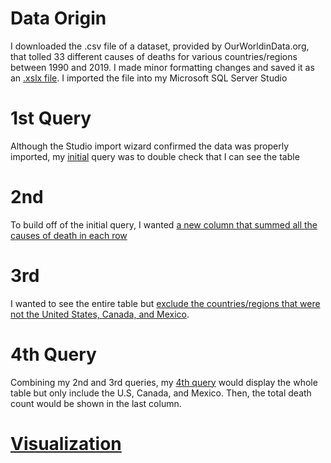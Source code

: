 # Data Origin
I downloaded the .csv file of a dataset, provided by OurWorldinData.org, that tolled 33 different causes of deaths for various countries/regions between 1990 and 2019. I made minor formatting changes and saved it as an [.xslx file](https://github.com/AnthonySanchez2000/CustomProject/blob/main/WorldCauseofDeaths1990%20(SQL%20Import).xlsx). I imported the file into my Microsoft SQL Server Studio

# 1st Query
Although the Studio import wizard confirmed the data was properly imported, my [initial](https://github.com/AnthonySanchez2000/CustomProject/blob/main/SQL%20Queries) query was to double check that I can see the table

# 2nd
To build off of the initial query, I wanted [a new column that summed all the causes of death in each row](https://github.com/AnthonySanchez2000/CustomProject/blob/main/SQL%20Queries)

# 3rd
I wanted to see the entire table but [exclude the countries/regions that were not the United States, Canada, and Mexico](https://github.com/AnthonySanchez2000/CustomProject/blob/main/SQL%20Queries).

# 4th Query
Combining my 2nd and 3rd queries, my [4th query](https://github.com/AnthonySanchez2000/CustomProject/blob/main/SQL%20Queries) would display the whole table but only include the U.S, Canada, and Mexico. Then, the total death count would be shown in the last column.

# [Visualization](https://public.tableau.com/views/DeathsinNorthAmerica/Dashboard1?:language=en-US&:display_count=n&:origin=viz_share_link)
